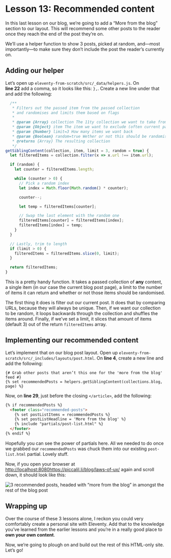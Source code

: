 # Lesson 13: Recommended content

<ContentWarning />
 
In this last lesson on our blog, we’re going to add a “More from the blog” section to our layout. This will recommend some other posts to the reader once they reach the end of the post they’re on.

We’ll use a helper function to show 3 posts, picked at random, and—most importantly—to make sure they don’t include the post the reader’s currently on.

## Adding our helper

Let’s open up `eleventy-from-scratch/src/_data/helpers.js`. On </br>**line 22** add a comma, so it looks like this: `},`. Create a new line under that and add the following:

```javascript
  /**
   * Filters out the passed item from the passed collection
   * and randomises and limits them based on flags
   *
   * @param {Array} collection The 11ty collection we want to take from
   * @param {Object} item The item we want to exclude (often current page)
   * @param {Number} limit=3 How many items we want back
   * @param {Boolean} random=true Wether or not this should be randomised
   * @returns {Array} The resulting collection
   */
getSiblingContent(collection, item, limit = 3, random = true) {
  let filteredItems = collection.filter(x => x.url !== item.url);

  if (random) {
    let counter = filteredItems.length;

    while (counter > 0) {
      // Pick a random index
      let index = Math.floor(Math.random() * counter);

      counter--;

      let temp = filteredItems[counter];

      // Swap the last element with the random one
      filteredItems[counter] = filteredItems[index];
      filteredItems[index] = temp;
    }
  }

  // Lastly, trim to length
  if (limit > 0) {
    filteredItems = filteredItems.slice(0, limit);
  }

  return filteredItems;
}
```

This is a pretty handy function. It takes a passed collection of **any** content, a single item (in our case the current blog post page), a limit to the number of items it can return and whether or not those items should be randomised.

The first thing it does is filter out our current post. It does that by comparing URLs, because they will always be unique. Then, if we want our collection to be random, it loops backwards through the collection and shuffles the items around. Finally, if we’ve set a limit, it slices that amount of items (default 3) out of the return `filteredItems` array.

## Implementing our recommended content

Let’s implement that on our blog post layout. Open up `eleventy-from-scratch/src/_includes/layouts/post.html`. On **line 4**, create a new line and add the following:

```
{# Grab other posts that aren’t this one for the 'more from the blog' feed #}
{% set recommendedPosts = helpers.getSiblingContent(collections.blog, page) %}
```

Now, on **line 29**, just before the closing `</article>`, add the following:

<!-- prettier-ignore -->
```html
{% if recommendedPosts %}
  <footer class="recommended-posts">
    {% set postListItems = recommendedPosts %}
    {% set postListHeadline = 'More from the blog' %}
    {% include "partials/post-list.html" %}
  </footer>
{% endif %}
```

Hopefully you can see the power of partials here. All we needed to do once we grabbed our `recommendedPosts` was chuck them into our existing `post-list.html` partial. Lovely stuff.

Now, if you open your browser at <http://localhost:8080https://piccalil.li/blog/laws-of-ux/> again and scroll down, it should look like this:

![3 recommended posts, headed with “more from the blog” in amongst the rest of the blog post](/images/courses/learn-eleventy-from-scratch/ss-recommended-content.jpg)

## Wrapping up

Over the course of these 3 lessons alone, I reckon you could very comfortably create a personal site with Eleventy. Add that to the knowledge you’ve learned from the earlier lessons and you’re in a really good place to **own your own content**.

Now, we’re going to plough on and build out the rest of this HTML-only site. Let’s go!
